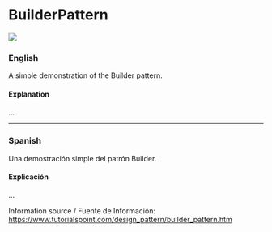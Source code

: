 # BuilderPattern

<img src="https://www.tutorialspoint.com/design_pattern/images/builder_pattern_uml_diagram.jpg"/> 

### English
A simple demonstration of the Builder pattern.

#### Explanation
...

<hr/>

### Spanish
Una demostración simple del patrón Builder.

#### Explicación
...

Information source / Fuente de Información:
https://www.tutorialspoint.com/design_pattern/builder_pattern.htm
